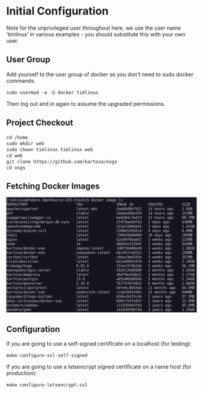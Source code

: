 # Initial Configuration

<div class="admonition warning">
Note for the unprivileged user throughout here, we use the user name ‘timlinux’
in various examples - you should substitute this with your own user.
</div>

## User Group

Add yourself to the user group of docker so you don't need to sudo docker
commands.

```
sudo usermod -a -G docker timlinux
```

Then log out and in again to assume the upgraded permissions.

## Project Checkout

```
cd /home
sudo mkdir web
sudo chown timlinux.timlinux web
cd web
git clone https://github.com/kartoza/osgs
cd osgs
```

## Fetching Docker Images

![Overview Diagram](../img/docker-images.png)



## Configuration

If you are going to use a self-signed certificate on a localhost (for testing):


```
make configure-ssl-self-signed
```

If you are going to use a letsencrypt signed certificate on a name host (for production):


```
make configure-letsencrypt-ssl
```
